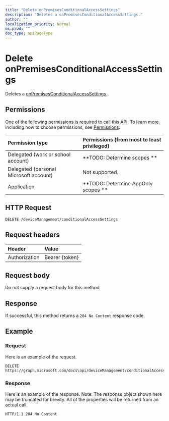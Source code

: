 ```yaml
---
title: "Delete onPremisesConditionalAccessSettings"
description: "Deletes a onPremisesConditionalAccessSettings."
author: ""
localization_priority: Normal
ms.prod: ""
doc_type: apiPageType
---
```


# Delete onPremisesConditionalAccessSettings

Deletes a [onPremisesConditionalAccessSettings](../resources/onpremisesconditionalaccesssettings.md).

## Permissions
One of the following permissions is required to call this API. To learn more, including how to choose permissions, see [Permissions](/concepts/permissions-reference.md).

|Permission type|Permissions (from most to least privileged)|
|:---|:---|
|Delegated (work or school account)|**TODO: Determine scopes **|
|Delegated (personal Microsoft account)|Not supported.|
|Application|**TODO: Determine AppOnly scopes **|

## HTTP Request
<!-- {
  "blockType": "ignored"
}
-->
``` http
DELETE /deviceManagement/conditionalAccessSettings
```

## Request headers
|Header|Value|
|:---|:---|
|Authorization|Bearer {token}|

## Request body
Do not supply a request body for this method.

## Response
If successful, this method returns a `204 No Content` response code.

## Example

### Request
Here is an example of the request.
<!-- {
  "blockType": "request",
  "name": "delete_onpremisesconditionalaccesssettings"
}
-->
``` http
DELETE https://graph.microsoft.com/docs\api/deviceManagement/conditionalAccessSettings
```

### Response
Here is an example of the response. Note: The response object shown here may be truncated for brevity. All of the properties will be returned from an actual call.
<!-- {
  "blockType": "response",
  "truncated": true
}
-->
``` http
HTTP/1.1 204 No Content
```

